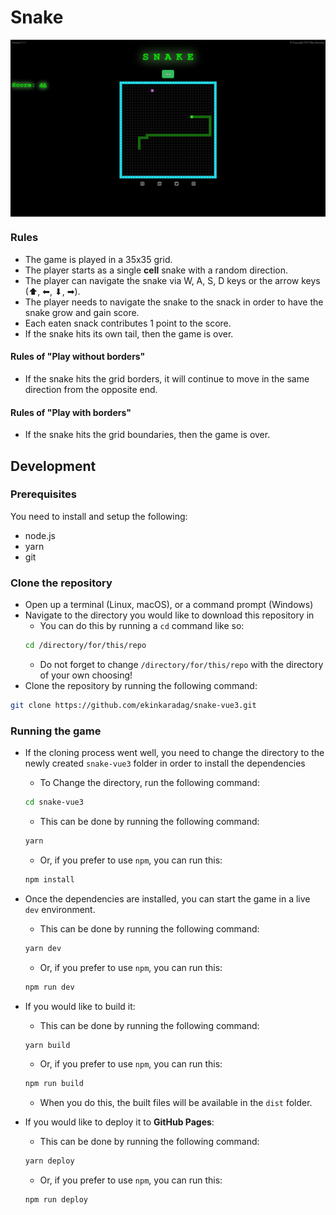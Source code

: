 # Snake

<p align="center">
  <img src="https://github.com/ekinkaradag/snake-vue3/blob/main/repo-assets/gameplay_screenshot.png?raw=true" align="center" alt="asd" style="max-width: 100%; display: inline-block;" data-target="animated-image.originalImage">
</p>

### Rules

- The game is played in a 35x35 grid.
- The player starts as a single **cell** snake with a random direction.
- The player can navigate the snake via W, A, S, D keys or the arrow keys (⬆, ⬅, ⬇, ➡).
- The player needs to navigate the snake to the snack in order to have the snake grow and gain score.
- Each eaten snack contributes 1 point to the score.
- If the snake hits its own tail, then the game is over.

#### Rules of "Play without borders"

- If the snake hits the grid borders, it will continue to move in the same direction from the opposite end.

#### Rules of "Play with borders"

- If the snake hits the grid boundaries, then the game is over.

## Development

### Prerequisites

You need to install and setup the following:

- node.js
- yarn
- git

### Clone the repository

- Open up a terminal (Linux, macOS), or a command prompt (Windows)
- Navigate to the directory you would like to download this repository in
  - You can do this by running a `cd` command like so:
  ```bash
  cd /directory/for/this/repo
  ```
  - Do not forget to change `/directory/for/this/repo` with the directory of your own choosing!
- Clone the repository by running the following command:

```bash
git clone https://github.com/ekinkaradag/snake-vue3.git
```

### Running the game

- If the cloning process went well, you need to change the directory to the newly created `snake-vue3` folder in order to install the dependencies

  - To Change the directory, run the following command:

  ```bash
  cd snake-vue3
  ```

  - This can be done by running the following command:

  ```bash
  yarn
  ```

  - Or, if you prefer to use `npm`, you can run this:

  ```bash
  npm install
  ```

- Once the dependencies are installed, you can start the game in a live `dev` environment.

  - This can be done by running the following command:

  ```bash
  yarn dev
  ```

  - Or, if you prefer to use `npm`, you can run this:

  ```bash
  npm run dev
  ```

- If you would like to build it:

  - This can be done by running the following command:

  ```bash
  yarn build
  ```

  - Or, if you prefer to use `npm`, you can run this:

  ```bash
  npm run build
  ```

  - When you do this, the built files will be available in the `dist` folder.

- If you would like to deploy it to **GitHub Pages**:

  - This can be done by running the following command:

  ```bash
  yarn deploy
  ```

  - Or, if you prefer to use `npm`, you can run this:

  ```bash
  npm run deploy
  ```
